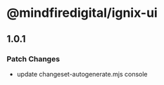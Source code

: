 # @mindfiredigital/ignix-ui

## 1.0.1

### Patch Changes

- update changeset-autogenerate.mjs console
